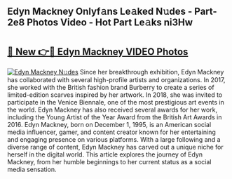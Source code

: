 ## Edyn Mackney Onlyf𝚊ns Le𝚊ked N𝚞des - Part-2e8 Photos Video - Hot Part Le𝚊ks ni3Hw

# <h2><a href="http://ac44424.deff.icu/?id=Edyn+Mackney">🔗 New 👉🔴 Edyn Mackney VIDEO Photos</a></h2>

[![Edyn Mackney N𝚞des](https://i.imgur.com/rIISA9y.gif)](http://ac44424.deff.icu/?id=Edyn+Mackney)
Since her breakthrough exhibition, Edyn Mackney has collaborated with several high-profile artists and organizations. In 2017, she worked with the British fashion brand Burberry to create a series of limited-edition scarves inspired by her artwork. In 2018, she was invited to participate in the Venice Biennale, one of the most prestigious art events in the world. Edyn Mackney has also received several awards for her work, including the Young Artist of the Year Award from the British Art Awards in 2016. Edyn Mackney, born on December 1, 1995, is an American social media influencer, gamer, and content creator known for her entertaining and engaging presence on various platforms. With a large following and a diverse range of content, Edyn Mackney has carved out a unique niche for herself in the digital world. This article explores the journey of Edyn Mackney, from her humble beginnings to her current status as a social media sensation.
